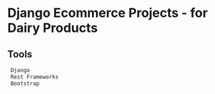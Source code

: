# Django Ecommerce Projects - for Dairy Products 

## Tools 


```sh
 Django 
 Rest Frameworks
 Bootstrap

```
